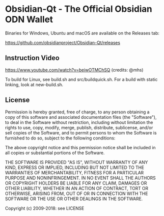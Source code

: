 # Obsidian-Qt - The Official Obsidian ODN Wallet

Binaries for Windows, Ubuntu and macOS are available on the Releases tab:

https://github.com/obsidianproject/Obsidian-Qt/releases

## Instruction Video 

https://www.youtube.com/watch?v=beiwOTMChSQ
(credits: @mhs)

To build for Linux, see build.sh and src/buildquick.sh.
For a build with static linking, look at new-build.sh.

## License

Permission is hereby granted, free of charge, to any person obtaining a copy
of this software and associated documentation files (the "Software"), to deal
in the Software without restriction, including without limitation the rights
to use, copy, modify, merge, publish, distribute, sublicense, and/or sell
copies of the Software, and to permit persons to whom the Software is
furnished to do so, subject to the following conditions:

The above copyright notice and this permission notice shall be included in
all copies or substantial portions of the Software.

THE SOFTWARE IS PROVIDED "AS IS", WITHOUT WARRANTY OF ANY KIND, EXPRESS OR
IMPLIED, INCLUDING BUT NOT LIMITED TO THE WARRANTIES OF MERCHANTABILITY,
FITNESS FOR A PARTICULAR PURPOSE AND NONINFRINGEMENT. IN NO EVENT SHALL THE
AUTHORS OR COPYRIGHT HOLDERS BE LIABLE FOR ANY CLAIM, DAMAGES OR OTHER
LIABILITY, WHETHER IN AN ACTION OF CONTRACT, TORT OR OTHERWISE, ARISING FROM,
OUT OF OR IN CONNECTION WITH THE SOFTWARE OR THE USE OR OTHER DEALINGS IN
THE SOFTWARE.

Copyright (c) 2009-2018: see LICENSE






